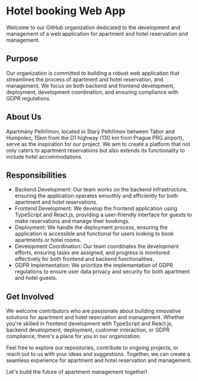 # Hotel booking Web App

Welcome to our GitHub organization dedicated to the development and management of a web application for apartment and hotel reservation and management.

## Purpose
Our organization is committed to building a robust web application that streamlines the process of apartment and hotel reservation, and management. We focus on both backend and frontend development, deployment, development coordination, and ensuring compliance with GDPR regulations.

## About Us
Apartmány Pelhřimov, located in Starý Pelhřimov between Tábor and Humpolec, 15km from the D1 highway (130 km from Prague PRG airport), serve as the inspiration for our project. We aim to create a platform that not only caters to apartment reservations but also extends its functionality to include hotel accommodations.

## Responsibilities
- Backend Development: Our team works on the backend infrastructure, ensuring the application operates smoothly and efficiently for both apartment and hotel reservations.
- Frontend Development: We develop the frontend application using TypeScript and React.js, providing a user-friendly interface for guests to make reservations and manage their bookings.
- Deployment: We handle the deployment process, ensuring the application is accessible and functional for users looking to book apartments or hotel rooms.
- Development Coordination: Our team coordinates the development efforts, ensuring tasks are assigned, and progress is monitored effectively for both frontend and backend functionalities.
- GDPR Implementation: We prioritize the implementation of GDPR regulations to ensure user data privacy and security for both apartment and hotel guests.

## Get Involved
We welcome contributors who are passionate about building innovative solutions for apartment and hotel reservation and management. Whether you're skilled in frontend development with TypeScript and React.js, backend development, deployment, customer interaction, or GDPR compliance, there's a place for you in our organization.

Feel free to explore our repositories, contribute to ongoing projects, or reach out to us with your ideas and suggestions. Together, we can create a seamless experience for apartment and hotel reservation and management.

Let's build the future of apartment management together!
